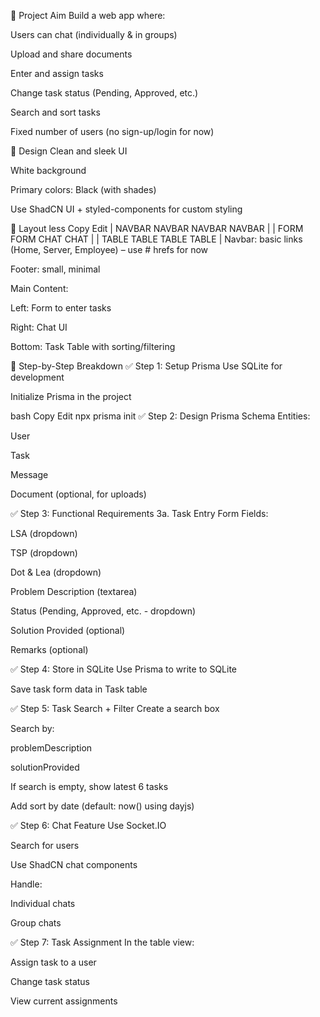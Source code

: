 
🚀 Project Aim
Build a web app where:

Users can chat (individually & in groups)

Upload and share documents

Enter and assign tasks

Change task status (Pending, Approved, etc.)

Search and sort tasks

Fixed number of users (no sign-up/login for now)

🎨 Design
Clean and sleek UI

White background

Primary colors: Black (with shades)

Use ShadCN UI + styled-components for custom styling

📐 Layout
less
Copy
Edit
|  NAVBAR NAVBAR NAVBAR NAVBAR |
|  FORM     FORM     CHAT     CHAT    |
|  TABLE    TABLE    TABLE   TABLE   |
Navbar: basic links (Home, Server, Employee) – use # hrefs for now

Footer: small, minimal

Main Content:

Left: Form to enter tasks

Right: Chat UI

Bottom: Task Table with sorting/filtering

🧩 Step-by-Step Breakdown
✅ Step 1: Setup Prisma
Use SQLite for development

Initialize Prisma in the project

bash
Copy
Edit
npx prisma init
✅ Step 2: Design Prisma Schema
Entities:

User

Task

Message

Document (optional, for uploads)

✅ Step 3: Functional Requirements
3a. Task Entry Form
Fields:

LSA (dropdown)

TSP (dropdown)

Dot & Lea (dropdown)

Problem Description (textarea)

Status (Pending, Approved, etc. - dropdown)

Solution Provided (optional)

Remarks (optional)

✅ Step 4: Store in SQLite
Use Prisma to write to SQLite

Save task form data in Task table

✅ Step 5: Task Search + Filter
Create a search box

Search by:

problemDescription

solutionProvided

If search is empty, show latest 6 tasks

Add sort by date (default: now() using dayjs)

✅ Step 6: Chat Feature
Use Socket.IO

Search for users

Use ShadCN chat components

Handle:

Individual chats

Group chats

✅ Step 7: Task Assignment
In the table view:

Assign task to a user

Change task status

View current assignments

